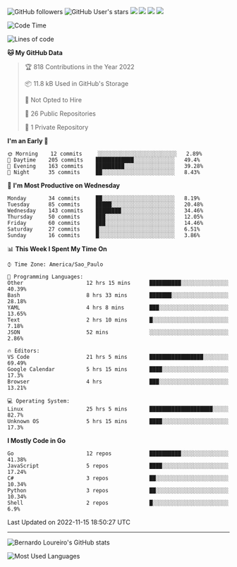 ![GitHub followers](https://img.shields.io/github/followers/bernardolm?style=for-the-badge&label=GitHub%20followers) ![GitHub User's stars](https://img.shields.io/github/stars/bernardolm?style=for-the-badge&label=GitHub%20User's%20stars) [![](https://img.shields.io/static/v1?logo=linkedin&label=LinkedIn&message=bernardolm&color=0A66C2&style=for-the-badge)](https://www.linkedin.com/in/bernardolm) [![](https://img.shields.io/static/v1?logo=lastdotfm&label=last.fm&message=bernardolm&color=D51007&style=for-the-badge)](https://www.last.fm/user/bernardolm) [![](https://img.shields.io/static/v1?logo=spotify&label=spotify&message=bernardolou&color=1ED760&style=for-the-badge)](https://open.spotify.com/user/bernardolou) [![](https://img.shields.io/static/v1?logo=awesomelists&label=My%20awesome%20stars&message=⭐⭐⭐&color=FC60A8&style=for-the-badge)](https://github.com/bernardolm/awesome-stars)

<!--START_SECTION:waka-->
![Code Time](http://img.shields.io/badge/Code%20Time-1%2C927%20hrs%2041%20mins-blue)

![Lines of code](https://img.shields.io/badge/From%20Hello%20World%20I%27ve%20Written--16%20Thousand%20lines%20of%20code-blue)

**🐱 My GitHub Data** 

> 🏆 818 Contributions in the Year 2022
 > 
> 📦 11.8 kB Used in GitHub's Storage 
 > 
> 🚫 Not Opted to Hire
 > 
> 📜 26 Public Repositories 
 > 
> 🔑 1 Private Repository 
 > 
**I'm an Early 🐤** 

```text
🌞 Morning    12 commits     ░░░░░░░░░░░░░░░░░░░░░░░░░   2.89% 
🌆 Daytime    205 commits    ████████████░░░░░░░░░░░░░   49.4% 
🌃 Evening    163 commits    █████████░░░░░░░░░░░░░░░░   39.28% 
🌙 Night      35 commits     ██░░░░░░░░░░░░░░░░░░░░░░░   8.43%

```
📅 **I'm Most Productive on Wednesday** 

```text
Monday       34 commits     ██░░░░░░░░░░░░░░░░░░░░░░░   8.19% 
Tuesday      85 commits     █████░░░░░░░░░░░░░░░░░░░░   20.48% 
Wednesday    143 commits    ████████░░░░░░░░░░░░░░░░░   34.46% 
Thursday     50 commits     ███░░░░░░░░░░░░░░░░░░░░░░   12.05% 
Friday       60 commits     ███░░░░░░░░░░░░░░░░░░░░░░   14.46% 
Saturday     27 commits     █░░░░░░░░░░░░░░░░░░░░░░░░   6.51% 
Sunday       16 commits     █░░░░░░░░░░░░░░░░░░░░░░░░   3.86%

```


📊 **This Week I Spent My Time On** 

```text
⌚︎ Time Zone: America/Sao_Paulo

💬 Programming Languages: 
Other                    12 hrs 15 mins      ██████████░░░░░░░░░░░░░░░   40.39% 
Bash                     8 hrs 33 mins       ███████░░░░░░░░░░░░░░░░░░   28.18% 
YAML                     4 hrs 8 mins        ███░░░░░░░░░░░░░░░░░░░░░░   13.65% 
Text                     2 hrs 10 mins       █░░░░░░░░░░░░░░░░░░░░░░░░   7.18% 
JSON                     52 mins             ░░░░░░░░░░░░░░░░░░░░░░░░░   2.86%

🔥 Editors: 
VS Code                  21 hrs 5 mins       █████████████████░░░░░░░░   69.49% 
Google Calendar          5 hrs 15 mins       ████░░░░░░░░░░░░░░░░░░░░░   17.3% 
Browser                  4 hrs               ███░░░░░░░░░░░░░░░░░░░░░░   13.21%

💻 Operating System: 
Linux                    25 hrs 5 mins       ████████████████████░░░░░   82.7% 
Unknown OS               5 hrs 15 mins       ████░░░░░░░░░░░░░░░░░░░░░   17.3%

```

**I Mostly Code in Go** 

```text
Go                       12 repos            ██████████░░░░░░░░░░░░░░░   41.38% 
JavaScript               5 repos             ████░░░░░░░░░░░░░░░░░░░░░   17.24% 
C#                       3 repos             ██░░░░░░░░░░░░░░░░░░░░░░░   10.34% 
Python                   3 repos             ██░░░░░░░░░░░░░░░░░░░░░░░   10.34% 
Shell                    2 repos             █░░░░░░░░░░░░░░░░░░░░░░░░   6.9%

```



 Last Updated on 2022-11-15 18:50:27 UTC
<!--END_SECTION:waka-->

---

![Bernardo Loureiro's GitHub stats](https://github-readme-stats.vercel.app/api?username=bernardolm&count_private=true&show_icons=true&theme=nightowl&include_all_commits=true)

![Most Used Languages](https://github-readme-stats.vercel.app/api/top-langs/?username=bernardolm&theme=nightowl&langs_count=99)

